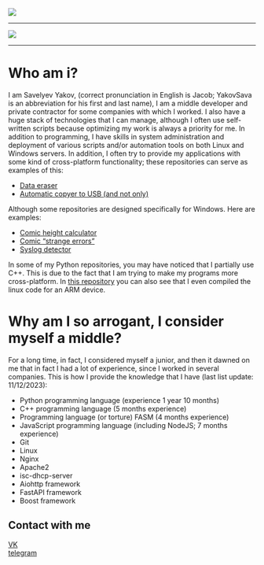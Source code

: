 <a href="https://github.com/YakovSava">
  <image margin="0 auto" src="https://github-readme-stats.vercel.app/api?username=YakovSava&show_icons=true&hide_border=true&hide=stars&theme=vue&rank_icon=github"/>
    <hr>
  <image margin="0 auto" src="https://github-readme-stats.vercel.app/api/top-langs?username=YakovSava&layout=donut-vertical"/>
</a>
<hr>

# Who am i?
I am Savelyev Yakov, (correct pronunciation in English is Jacob; YakovSava is an abbreviation for his first and last name), I am a middle developer and private contractor for some companies with which I worked. I also have a huge stack of technologies that I can manage, although I often use self-written scripts because optimizing my work is always a priority for me.
In addition to programming, I have skills in system administration and deployment of various scripts and/or automation tools on both Linux and Windows servers. In addition, I often try to provide my applications with some kind of cross-platform functionality; these repositories can serve as examples of this:
- [Data eraser](https://github.com/YakovSava/data_eraser)
- [Automatic copyer to USB (and not only)](https://github.com/YakovSava/auto_copy_to_usb)

Although some repositories are designed specifically for Windows. Here are examples:
- [Comic height calculator](https://github.com/YakovSava/meme_calculator)
- [Comic “strange errors”](https://github.com/YakovSava/comic_mistake)
- [Syslog detector](https://github.com/YakovSava/time_recorder)

In some of my Python repositories, you may have noticed that I partially use C++. This is due to the fact that I am trying to make my programs more cross-platform. In [this repository](https://github.com/YakovSava/data_eraser) you can also see that I even compiled the linux code for an ARM device.

# Why am I so arrogant, I consider myself a middle?
For a long time, in fact, I considered myself a junior, and then it dawned on me that in fact I had a lot of experience, since I worked in several companies. This is how I provide the knowledge that I have (last list update: 11/12/2023):
- Python programming language (experience 1 year 10 months)
- C++ programming language (5 months experience)
- Programming language (or torture) FASM (4 months experience)
- JavaScript programming language (including NodeJS; 7 months experience)
- Git
- Linux
- Nginx
- Apache2
- isc-dhcp-server
- Aiohttp framework
- FastAPI framework
- Boost framework

## Contact with me
[VK](https://vk.com/id505671804)<br>
[telegram](https://t.me/dc11gh58)